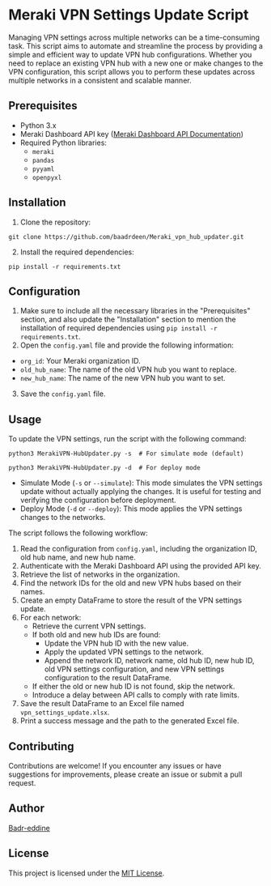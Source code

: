 # Meraki VPN Settings Update Script

Managing VPN settings across multiple networks can be a time-consuming task. This script aims to automate and streamline the process by providing a simple and efficient way to update VPN hub configurations. Whether you need to replace an existing VPN hub with a new one or make changes to the VPN configuration, this script allows you to perform these updates across multiple networks in a consistent and scalable manner.

## Prerequisites

- Python 3.x
- Meraki Dashboard API key ([Meraki Dashboard API Documentation](https://developer.cisco.com/meraki/api/))
- Required Python libraries:
  - `meraki`
  - `pandas`
  - `pyyaml`
  - `openpyxl`

## Installation

1. Clone the repository:

```shell
git clone https://github.com/baadrdeen/Meraki_vpn_hub_updater.git
```

2. Install the required dependencies:

```shell
pip install -r requirements.txt
```

## Configuration

1.  Make sure to include all the necessary libraries in the "Prerequisites" section, and also update the "Installation" section to mention the installation of required dependencies using `pip install -r requirements.txt`.
2.  Open the `config.yaml` file and provide the following information:
   - `org_id`: Your Meraki organization ID.
   - `old_hub_name`: The name of the old VPN hub you want to replace.
   - `new_hub_name`: The name of the new VPN hub you want to set.
3. Save the `config.yaml` file.

## Usage

To update the VPN settings, run the script with the following command:

```shell
python3 MerakiVPN-HubUpdater.py -s  # For simulate mode (default)
```

```shell
python3 MerakiVPN-HubUpdater.py -d  # For deploy mode
```

- Simulate Mode (`-s` or `--simulate`): This mode simulates the VPN settings update without actually applying the changes. It is useful for testing and verifying the configuration before deployment.
- Deploy Mode (`-d` or `--deploy`): This mode applies the VPN settings changes to the networks.

The script follows the following workflow:

1. Read the configuration from `config.yaml`, including the organization ID, old hub name, and new hub name.
2. Authenticate with the Meraki Dashboard API using the provided API key.
3. Retrieve the list of networks in the organization.
4. Find the network IDs for the old and new VPN hubs based on their names.
5. Create an empty DataFrame to store the result of the VPN settings update.
6. For each network:
   - Retrieve the current VPN settings.
   - If both old and new hub IDs are found:
     - Update the VPN hub ID with the new value.
     - Apply the updated VPN settings to the network.
     - Append the network ID, network name, old hub ID, new hub ID, old VPN settings configuration, and new VPN settings configuration to the result DataFrame.
   - If either the old or new hub ID is not found, skip the network.
   - Introduce a delay between API calls to comply with rate limits.
7. Save the result DataFrame to an Excel file named `vpn_settings_update.xlsx`.
8. Print a success message and the path to the generated Excel file.

## Contributing

Contributions are welcome! If you encounter any issues or have suggestions for improvements, please create an issue or submit a pull request.

## Author

[Badr-eddine](https://www.linkedin.com/in/badreddine-aharchi)

## License

This project is licensed under the [MIT License](LICENSE).

